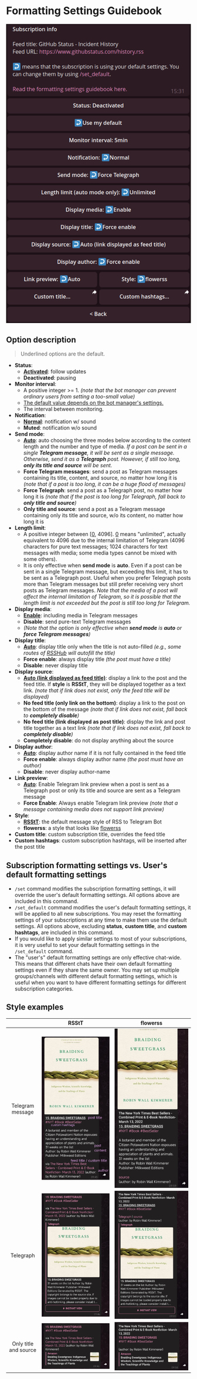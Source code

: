 # Formatting Settings Guidebook

![img.png](resources/formatting.png)

## Option description

> Underlined options are the default.

- **Status**:
    - **<ins>Activated</ins>**: follow updates
    - **Deactivated**: pausing
- **Monitor interval**:
    - A positive integer >= 1. _(note that the bot manager can prevent ordinary users from setting a too-small value)_
    - <ins>The default value depends on the bot manager's settings.</ins>
    - The interval between monitoring.
- **Notification**:
    - **<ins>Normal</ins>**: notification w/ sound
    - **Muted**: notification w/o sound
- **Send mode**:
    - **<ins>Auto</ins>**: auto choosing the three modes below according to the content length and the number and type of media. _If a post can be sent in a single **Telegram message**, it will be sent as a single message. Otherwise, send it as a **Telegraph** post. However, if still too long, **only its title and source** will be sent._
    - **Force Telegram messages**: send a post as Telegram messages containing its title, content, and source, no matter how long it is _(note that if a post is too long, it can be a huge flood of messages)_
    - **Force Telegraph**: send a post as a Telegraph post, no matter how long it is _(note that if the post is too long for Telegraph, fall back to **only title and source**)_
    - **Only title and source**: send a post as a Telegram message containing only its title and source, w/o its content, no matter how long it is
- **Length limit**:
    - A positive integer between [<ins>0</ins>, 4096]. <ins>0</ins> means "unlimited", actually equivalent to 4096 due to the internal limitation of Telegram (4096 characters for pure text messages; 1024 characters for text messages with media; some media types cannot be mixed with some others).
    - It is only effective when **send mode** is **auto**. Even if a post can be sent in a single Telegram message, but exceeding this limit, it has to be sent as a Telegraph post. Useful when you prefer Telegraph posts more than Telegram messages but still prefer receiving very short posts as Telegram messages. _Note that the media of a post will affect the internal limitation of Telegram, so it is possible that the length limit is not exceeded but the post is still too long for Telegram._
- **Display media**:
    - **<ins>Enable</ins>**: including media in Telegram messages
    - **Disable**: send pure-text Telegram messages
    - _(Note that the option is only effective when **send mode** is **auto** or **force Telegram messages**)_
- **Display title**:
    - **<ins>Auto</ins>**: display title only when the title is not auto-filled _(e.g., some routes of [RSSHub](https://github.com/DIYGod/RSSHub) will autofill the title)_
    - **Force enable**: always display title _(the post must have a title)_
    - **Disable**: never display title
- **Display source**:
    - **<ins>Auto (link displayed as feed title)</ins>**: display a link to the post and the feed title. If **style** is **RSStT**, they will be displayed together as a text link. _(note that if link does not exist, only the feed title will be displayed)_
    - **No feed title (only link on the bottom)**: display a link to the post on the bottom of the message _(note that if link does not exist, fall back to **completely disable**)_
    - **No feed title (link displayed as post title)**: display the link and post title together as a text link _(note that if link does not exist, fall back to **completely disable**)_
    - **Completely disable**: do not display anything about the source
- **Display author**:
    - **<ins>Auto</ins>**: display author name if it is not fully contained in the feed title
    - **Force enable**: always display author name _(the post must have an author)_
    - **Disable**: never display author-name
- **Link preview**:
    - **<ins>Auto</ins>**: Enable Telegram link preview when a post is sent as a Telegraph post or only its title and source are sent as a Telegram message
    - **Force Enable**: Always enable Telegram link preview _(note that a message containing media does not support link preview)_
- **Style**:
    - **<ins>RSStT</ins>**: the default message style of RSS to Telegram Bot
    - **flowerss**: a style that looks like [flowerss](https://github.com/indes/flowerss-bot)
- **Custom title**: custom subscription title, overrides the feed title
- **Custom hashtags**: custom subscription hashtags, will be inserted after the post title

## Subscription formatting settings vs. User's default formatting settings

- `/set` command modifies the subscription formatting settings, it will override the user's default formatting settings. All options above are included in this command.
- `/set_default` command modifies the user's default formatting settings, it will be applied to all new subscriptions. You may reset the formatting settings of your subscriptions at any time to make them use the default settings. All options above, excluding **status**, **custom title**, and **custom hashtags**, are included in this command.
- If you would like to apply similar settings to most of your subscriptions, it is very useful to set your default formatting settings in the `/set_default` command.
- The "user's" default formatting settings are only effective chat-wide. This means that different chats have their own default formatting settings even if they share the same owner. You may set up multiple groups/channels with different default formatting settings, which is useful when you want to have different formatting settings for different subscription categories.

## Style examples

|                       |              RSStT              |              flowerss              |
|:---------------------:|:-------------------------------:|:----------------------------------:|
|   Telegram message    | ![](resources/RSStT_tgmsg.jpg)  | ![](resources/flowerss_tgmsg.jpg)  | 
|       Telegraph       | ![](resources/RSStT_tgraph.jpg) | ![](resources/flowerss_tgraph.jpg) | 
| Only title and source |  ![](resources/RSStT_t&s.jpg)   |  ![](resources/flowerss_t&s.jpg)   | 
